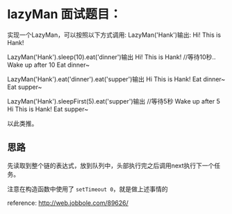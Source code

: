 # lazyMan 面试题目：

实现一个LazyMan，可以按照以下方式调用:
LazyMan('Hank')输出:
Hi! This is Hank!

LazyMan('Hank').sleep(10).eat('dinner')输出
Hi! This is Hank!
//等待10秒..
Wake up after 10
Eat dinner~

LazyMan('Hank').eat('dinner').eat('supper')输出
Hi This is Hank!
Eat dinner~
Eat supper~

LazyMan('Hank').sleepFirst(5).eat('supper')输出
//等待5秒
Wake up after 5
Hi This is Hank!
Eat supper~

以此类推。

## 思路

先读取到整个链的表达式，放到队列中，头部执行完之后调用next执行下一个任务。

注意在构造函数中使用了 `setTimeout 0`，就是做上述事情的

reference: http://web.jobbole.com/89626/

